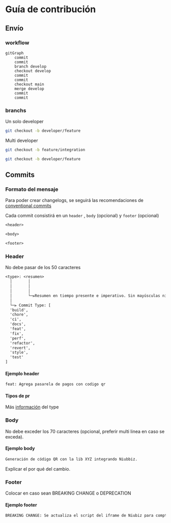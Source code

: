 # Guía de contribución

## Envío

### workflow
<!-- TODO: Especificar workflow -->

```mermaid
gitGraph
    commit
    commit
    branch develop
    checkout develop
    commit
    commit
    checkout main
    merge develop
    commit
    commit
```

### branchs

<!-- TODO: Especificar politicas -->
Un solo developer

```bash
git checkout -b developer/feature
```

Multi developer

```bash
git checkout -b feature/integration
```

```bash
git checkout -b developer/feature
```

## Commits

### Formato del mensaje

Para poder crear changelogs, se seguirá las recomendaciones de [conventional commits](https://www.conventionalcommits.org/en/v1.0.0/#summary)

Cada commit consistirá en un `header` , `body` (opcional) y `footer` (opcional)

```txt
<header>

<body>

<footer>
```

### Header

No debe pasar de los 50 caracteres

```txt
<type>: <resumen>
  │       │             
  │       │   
  │       │
  │       └─⫸Resumen en tiempo presente e imperativo. Sin mayúsculas ni punto final.
  │
  └─⫸ Commit Type: [
  'build',
  'chore',
  'ci',
  'docs',
  'feat',
  'fix',
  'perf',
  'refactor',
  'revert',
  'style',
  'test'
]
```

#### Ejemplo header

```txt
feat: Agrega pasarela de pagos con codigo qr
```

#### Tipos de pr

Más [información](https://github.com/conventional-changelog/commitlint/tree/master/%40commitlint/config-conventional) del type

### Body

No debe exceder los 70 caracteres (opcional, preferir multi linea en caso se exceda).

#### Ejemplo body

```txt
Generación de código QR con la lib XYZ integrando Niubbiz.
```

Explicar el por qué del cambio.

### Footer

Colocar en caso sean BREAKING CHANGE o DEPRECATION

#### Ejemplo footer

```txt
BREAKING CHANGE: Se actualiza el script del iframe de Niubiz para comptabilidad con el lector QR
```
